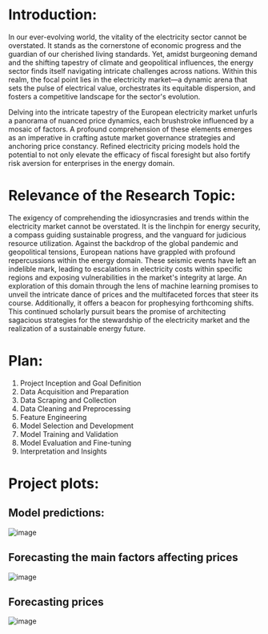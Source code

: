 # Introduction:

In our ever-evolving world, the vitality of the electricity sector cannot be overstated. It stands as the cornerstone of economic progress and the guardian of our cherished living standards. Yet, amidst burgeoning demand and the shifting tapestry of climate and geopolitical influences, the energy sector finds itself navigating intricate challenges across nations. Within this realm, the focal point lies in the electricity market—a dynamic arena that sets the pulse of electrical value, orchestrates its equitable dispersion, and fosters a competitive landscape for the sector's evolution.

Delving into the intricate tapestry of the European electricity market unfurls a panorama of nuanced price dynamics, each brushstroke influenced by a mosaic of factors. A profound comprehension of these elements emerges as an imperative in crafting astute market governance strategies and anchoring price constancy. Refined electricity pricing models hold the potential to not only elevate the efficacy of fiscal foresight but also fortify risk aversion for enterprises in the energy domain.

# Relevance of the Research Topic:

The exigency of comprehending the idiosyncrasies and trends within the electricity market cannot be overstated. It is the linchpin for energy security, a compass guiding sustainable progress, and the vanguard for judicious resource utilization. Against the backdrop of the global pandemic and geopolitical tensions, European nations have grappled with profound repercussions within the energy domain. These seismic events have left an indelible mark, leading to escalations in electricity costs within specific regions and exposing vulnerabilities in the market's integrity at large. An exploration of this domain through the lens of machine learning promises to unveil the intricate dance of prices and the multifaceted forces that steer its course. Additionally, it offers a beacon for prophesying forthcoming shifts. This continued scholarly pursuit bears the promise of architecting sagacious strategies for the stewardship of the electricity market and the realization of a sustainable energy future.

# Plan:
1. Project Inception and Goal Definition
2. Data Acquisition and Preparation
3. Data Scraping and Collection
4. Data Cleaning and Preprocessing
5. Feature Engineering
6. Model Selection and Development
7. Model Training and Validation
8. Model Evaluation and Fine-tuning
9. Interpretation and Insights

# Project plots:

## Model predictions:
![image](https://github.com/daunyl/electricity_prices_europe/assets/137568373/4d3a4959-79b0-487f-88b8-95f6d0da692a)

## Forecasting the main factors affecting prices
![image](https://github.com/daunyl/electricity_prices_europe/assets/137568373/9f2ea617-4ce3-4b2a-af07-2aa01b6aea3d)


## Forecasting prices
![image](https://github.com/daunyl/electricity_prices_europe/assets/137568373/b2bfdf10-1379-465e-88e2-1c025d2105b8)

